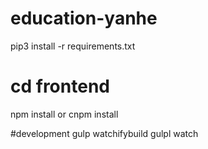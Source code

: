 # education-yanhe

pip3 install -r requirements.txt

# cd frontend 
npm install or cnpm install

#development
gulp watchifybuild
gulpl watch



